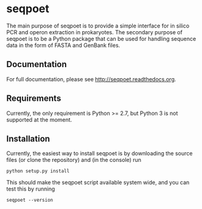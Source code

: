 # seqpoet

The main purpose of seqpoet is to provide a simple interface for in silico PCR
and operon extraction in prokaryotes. The secondary purpose of seqpoet is to be
a Python package that can be used for handling sequence data in the form of
FASTA and GenBank files.

## Documentation

For full documentation, please see http://seqpoet.readthedocs.org.

## Requirements

Currently, the only requirement is Python >= 2.7, but Python 3 is not supported
at the moment.

## Installation

Currently, the easiest way to install seqpoet is by downloading the source
files (or clone the repository) and (in the console) run

    python setup.py install

This should make the seqpoet script available system wide, and you can test
this by running

    seqpoet --version
